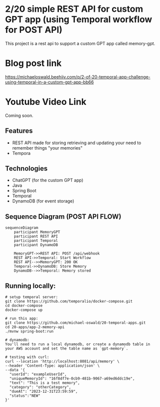 # 2/20 simple REST API for custom GPT app (using Temporal workflow for POST API)
This project is a rest api to support a custom GPT app called memory-gpt.

# Blog post link
https://michaeloswald.beehiiv.com/p/2-of-20-temporal-app-challenge-using-temporal-in-a-custom-gpt-app-bb66

# Youtube Video Link
Coming soon.

## Features
- REST API made for storing retrieving and updating your need to remember things "your memories"
- Tempora

## Technologies
- ChatGPT (for the custom GPT app)
- Java
- Spring Boot
- Temporal
- DynamoDB (for event storage)

## Sequence Diagram (POST API FLOW)

```mermaid
sequenceDiagram
    participant MemoryGPT
    participant REST API
    participant Temporal
    participant DynamoDB

    MemoryGPT->>REST API: POST /api/webhook
    REST API->>Temporal: Start Workflow
    REST API-->>MemoryGPT: 200 OK
    Temporal->>DynamoDB: Store Memory
    DynamoDB-->>Temporal: Memory stored
 ```

## Running locally:
```
# setup temporal server:
git clone https://github.com/temporalio/docker-compose.git
cd docker-compose
docker-compose up

# run this app:
git clone https://github.com/michael-oswald/20-temporal-apps.git
cd 20-apps/app-2-memory-api
./mvnw spring-boot:run

# dynamodb:
You'll need to run a local dynamodb, or create a dynamodb table in your AWS account and set the table name as `gpt-memory`.

# testing with curl:
curl --location 'http://localhost:8081/api/memory' \
--header 'Content-Type: application/json' \
--data '{
  "userId": "exampleUserId",
  "uniqueMemoryId": "16f8df7e-0cb9-481b-9067-a69ed6ddc19e",
  "text": "This is a test memory",
  "category": "otherCategory",
  "dueAt": "2023-12-31T23:59:59",
  "status":"NEW"
}'
```
